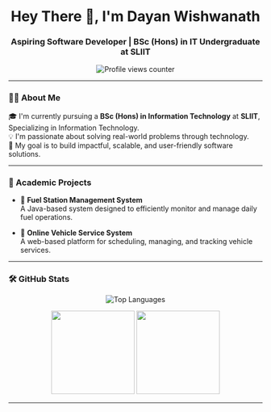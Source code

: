 <h1 align="center">Hey There 👋, I'm Dayan Wishwanath</h1>
<h3 align="center">Aspiring Software Developer | BSc (Hons) in IT Undergraduate at SLIIT</h3>

<p align="center">
  <img src="https://komarev.com/ghpvc/?username=dayanwishwanath&label=Profile%20Views&color=0e75b6&style=flat" alt="Profile views counter" />
</p>

---

### 👨‍💻 About Me

🎓 I'm currently pursuing a **BSc (Hons) in Information Technology** at **SLIIT**, Specializing in Information Technology.  
💡 I'm passionate about solving real-world problems through technology.  
🚀 My goal is to build impactful, scalable, and user-friendly software solutions.

---

### 📘 Academic Projects

- 🔧 **Fuel Station Management System**  
  A Java-based system designed to efficiently monitor and manage daily fuel operations.
  
- 🚗 **Online Vehicle Service System**  
  A web-based platform for scheduling, managing, and tracking vehicle services.

---

### 🛠️ GitHub Stats

<p align="center">
  <img src="https://github-readme-stats.vercel.app/api/top-langs?username=dayanwishwanathr&show_icons=true&locale=en&layout=compact" alt="Top Languages" />
</p>

<p align="center">
  <img src="https://github-readme-stats.vercel.app/api?username=dayanwishwanathr&show_icons=true&locale=en" height="165" />
  <img src="https://github-readme-streak-stats.herokuapp.com/?user=dayanwishwanathr" height="165" />
</p>

---

